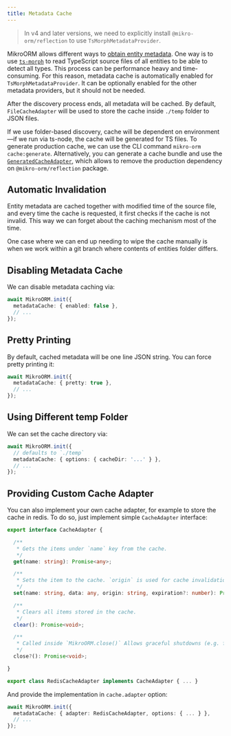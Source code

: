 ```yaml
---
title: Metadata Cache
---
```


> In v4 and later versions, we need to explicitly install `@mikro-orm/reflection` to use `TsMorphMetadataProvider`.

MikroORM allows different ways to [obtain entity metadata](./metadata-providers.md). One way is to use [`ts-morph`](https://github.com/dsherret/ts-morph) to read TypeScript source files of all entities to be able to detect all types. This process can be performance heavy and time-consuming. For this reason, metadata cache is automatically enabled for `TsMorphMetadataProvider`. It can be optionally enabled for the other metadata providers, but it should not be needed.

After the discovery process ends, all metadata will be cached. By default, `FileCacheAdapter` will be used to store the cache inside `./temp` folder to JSON files.

If we use folder-based discovery, cache will be dependent on environment—if we run via ts-node, the cache will be generated for TS files. To generate production cache, we can use the CLI command `mikro-orm cache:generate`. Alternatively, you can generate a cache bundle and use the [`GeneratedCacheAdapter`](./deployment.md#deploy-pre-built-cache), which allows to remove the production dependency on `@mikro-orm/reflection` package.

## Automatic Invalidation

Entity metadata are cached together with modified time of the source file, and every time the cache is requested, it first checks if the cache is not invalid. This way we can forget about the caching mechanism most of the time.

One case where we can end up needing to wipe the cache manually is when we work within a git branch where contents of entities folder differs.

## Disabling Metadata Cache

We can disable metadata caching via:

```ts
await MikroORM.init({
  metadataCache: { enabled: false },
  // ...
});
```

## Pretty Printing

By default, cached metadata will be one line JSON string. You can force pretty printing it:

```ts
await MikroORM.init({
  metadataCache: { pretty: true },
  // ...
});
```

## Using Different temp Folder

We can set the cache directory via:

```ts
await MikroORM.init({
  // defaults to `./temp`
  metadataCache: { options: { cacheDir: '...' } },
  // ...
});
```

## Providing Custom Cache Adapter

You can also implement your own cache adapter, for example to store the cache in redis. To do so, just implement simple `CacheAdapter` interface:

```ts
export interface CacheAdapter {

  /**
   * Gets the items under `name` key from the cache.
   */
  get(name: string): Promise<any>;

  /**
   * Sets the item to the cache. `origin` is used for cache invalidation and should reflect the change in data.
   */
  set(name: string, data: any, origin: string, expiration?: number): Promise<void>;

  /**
   * Clears all items stored in the cache.
   */
  clear(): Promise<void>;

  /**
   * Called inside `MikroORM.close()` Allows graceful shutdowns (e.g. for redis).
   */
  close?(): Promise<void>;

}
```

```ts
export class RedisCacheAdapter implements CacheAdapter { ... }
```

And provide the implementation in `cache.adapter` option:

```ts
await MikroORM.init({
  metadataCache: { adapter: RedisCacheAdapter, options: { ... } },
  // ...
});
```
